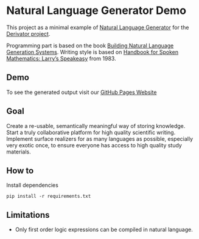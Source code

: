 # Natural Language Generator Demo

This project as a minimal example of [Natural Language Generator](https://en.wikipedia.org/wiki/Natural_language_generation) for the [Derivator project](https://allofphysicsgraph.github.io/derivator/).

Programming part is based on the book [Building Natural Language Generation Systems](https://www.cambridge.org/core/books/building-natural-language-generation-systems/0AE70C709A9BFBDC80B349B2D22A78CD). Writing style is based on [Handbook for Spoken Mathematics: Larry’s Speakeasy](http://englishlangkan.com/produk/E%20Book%20Handbook%20for%20Spoken%20Mathematics.pdf) from 1983.

## Demo

To see the generated output visit our [GitHub Pages Website](https://allofphysicsgraph.github.io/MathNLG/)

## Goal

Create a re-usable, semantically meaningful way of storing knowledge. Start a truly collaborative platform for high quality scientific writing. Implement surface realizers for as many languages as possible, especially very exotic once, to ensure everyone has access to high quality study materials.

## How to

Install dependencies

```
pip install -r requirements.txt
```

## Limitations

* Only first order logic expressions can be compiled in natural language.
